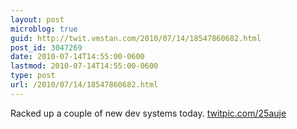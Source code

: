 ```yaml
---
layout: post
microblog: true
guid: http://twit.vmstan.com/2010/07/14/18547860682.html
post_id: 3047269
date: 2010-07-14T14:55:00-0600
lastmod: 2010-07-14T14:55:00-0600
type: post
url: /2010/07/14/18547860682.html
---
```

Racked up a couple of new dev systems today. [twitpic.com/25auje](http://twitpic.com/25auje)
